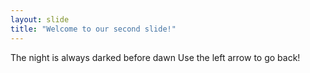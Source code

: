 ```yaml
---
layout: slide
title: "Welcome to our second slide!"
---
```

The night is always darked before dawn
Use the left arrow to go back!
